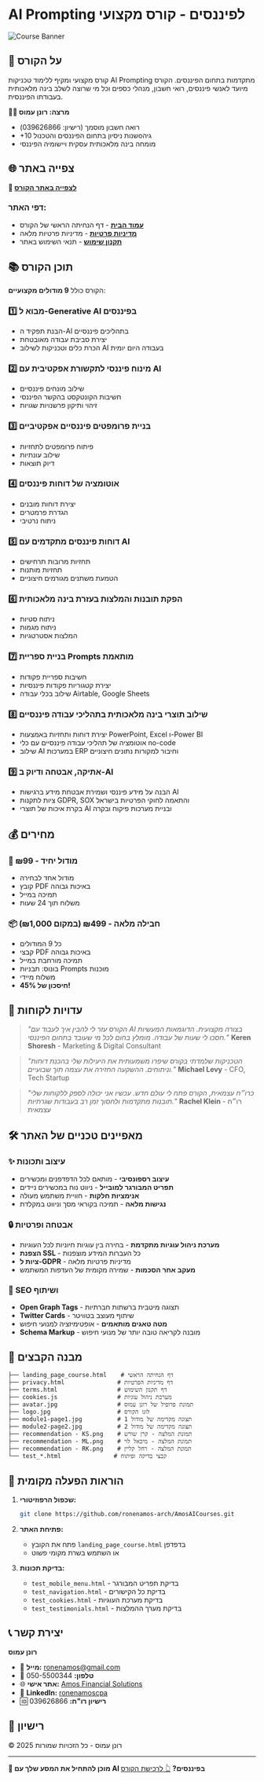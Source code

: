 # AI Prompting לפיננסים - קורס מקצועי

![Course Banner](logo.jpg)

## 🎯 על הקורס

קורס מקצועי ומקיף ללימוד טכניקות AI Prompting מתקדמות בתחום הפיננסים. הקורס מיועד לאנשי פיננסים, רואי חשבון, מנהלי כספים וכל מי שרוצה לשלב בינה מלאכותית בעבודתו הפיננסית.

**👨‍🏫 מרצה: רונן עמוס**
- רואה חשבון מוסמך (רישיון: 039626866)
- +10 שנות ניסיון בתחום הפיננסים והטכנולoגיה
- מומחה בינה מלאכותית עסקית ויישומיה הפיננסי

## 🌐 צפייה באתר

**🔗 [לצפייה באתר הקורס](https://ronenamos-arch.github.io/AmosAICourses/landing_page_course.html)**

### דפי האתר:
- **[עמוד הבית](https://ronenamos-arch.github.io/AmosAICourses/landing_page_course.html)** - דף הנחיתה הראשי של הקורס
- **[מדיניות פרטיות](https://ronenamos-arch.github.io/AmosAICourses/privacy.html)** - מדיניות פרטיות מלאה
- **[תקנון שימוש](https://ronenamos-arch.github.io/AmosAICourses/terms.html)** - תנאי השימוש באתר

## 📚 תוכן הקורס

הקורס כולל **9 מודולים מקצועיים**:

### 1️⃣ מבוא ל-Generative AI בפיננסים
- הבנת תפקיד ה-AI בתהליכים פיננסיים
- יצירת סביבת עבודה מאובטחת
- הכרת כלים וטכניקות לשילוב AI בעבודה היום יומית

### 2️⃣ מינוח פיננסי לתקשורת אפקטיבית עם AI
- שילוב מונחים פיננסיים
- חשיבות הקונטקסט בהקשר הפיננסי
- זיהוי ותיקון פרשנויות שגויות

### 3️⃣ בניית פרומפטים פיננסיים אפקטיביים
- פיתוח פרומפטים לתחזיות
- שילוב עונתיות
- דיוק תוצאות

### 4️⃣ אוטומציה של דוחות פיננסים
- יצירת דוחות מובנים
- הגדרת פרמטרים
- ניתוח נרטיבי

### 5️⃣ דוחות פיננסים מתקדמים עם AI
- תחזיות מרובות תרחישים
- תחזיות מותנות
- הטמעת משתנים מגורמים חיצוניים

### 6️⃣ הפקת תובנות והמלצות בעזרת בינה מלאכותית
- ניתוח סטיות
- ניתוח מגמות
- המלצות אסטרטגיות

### 7️⃣ בניית ספריית Prompts מותאמת
- חשיבות ספריית פקודות
- יצירת קטגוריות פקודות פיננסיות
- שילוב בכלי עבודה Airtable, Google Sheets

### 8️⃣ שילוב תוצרי בינה מלאכותית בתהליכי עבודה פיננסיים
- יצירת דוחות ותחזיות באמצעות PowerPoint, Excel ו-Power BI
- אוטומציה של תהליכי עבודה פיננסיים עם כלי no-code
- שילוב AI במערכות ERP וחיבור למקורות נתונים חיצוניים

### 9️⃣ אתיקה, אבטחה ודיוק ב-AI
- הבנה על מידע פיננסי ושמירת אבטחת מידע ברגישות AI
- ציות לתקנות GDPR, SOX והתאמה לחוקי הפרטיות בישראל
- בקרת איכות של תוצרי AI ובניית מערכות פיקוח ובקרה

## 💰 מחירים

### 📄 מודול יחיד - ₪99
- מודול אחד לבחירה
- קובץ PDF באיכות גבוהה
- תמיכה במייל
- משלוח תוך 24 שעות

### 📦 חבילה מלאה - ₪499 (במקום ₪1,000)
- כל 9 המודולים
- קבצי PDF באיכות גבוהה
- תמיכה מורחבת במייל
- בונוס: תבניות Prompts מוכנות
- משלוח מיידי
- **חיסכון של 45%!**

## 👥 עדויות לקוחות

> *"הקורס עזר לי להבין איך לעבוד עם AI בצורה מקצועית. הדוגמאות המעשיות חסכו לי שעות של עבודה. מומלץ בחום לכל מי שעובד בתחום הפיננסי."*
> **Keren Shoresh** - Marketing & Digital Consultant

> *"הטכניקות שלמדתי בקורס שיפרו משמעותית את היעילות שלי בהכנת דוחות וניתוחים. ההשקעה החזירה את עצמה תוך שבועיים."*
> **Michael Levy** - CFO, Tech Startup

> *"כרו״ח עצמאית, הקורס פתח לי עולם חדש. עכשיו אני יכולה לספק ללקוחות שלי תובנות מתקדמות ולחסוך זמן רב בעבודות שגרתיות."*
> **Rachel Klein** - רו״ח עצמאית

## 🛠️ מאפיינים טכניים של האתר

### ✨ עיצוב ותכונות
- **עיצוב רספונסיבי** - מותאם לכל הדפדפנים ומכשירים
- **תפריט המבורגר למובייל** - ניווט נוח במכשירים ניידים
- **אנימציות חלקות** - חוויית משתמש מעולה
- **נגישות מלאה** - תמיכה בקוראי מסך וניווט במקלדת

### 🔒 אבטחה ופרטיות
- **מערכת ניהול עוגיות מתקדמת** - בחירה בין עוגיות חיוניות לכל העוגיות
- **הצפנת SSL** - כל העברות המידע מוצפנות
- **ציות ל-GDPR** - מדיניות פרטיות מלאה
- **מעקב אחר הסכמות** - שמירה מקומית של העדפות המשתמש

### 📱 SEO ושיתוף
- **Open Graph Tags** - תצוגה מיטבית ברשתות חברתיות
- **Twitter Cards** - שיתוף מעוצב בטוויטר
- **מטה טאגים מותאמים** - אופטימיזציה למנועי חיפוש
- **Schema Markup** - מובנה לקריאה טובה יותר של מנועי חיפוש

## 📂 מבנה הקבצים

```
├── landing_page_course.html    # דף הנחיתה הראשי
├── privacy.html               # דף מדיניות הפרטיות
├── terms.html                 # דף תקנון השימוש
├── cookies.js                 # מערכת ניהול עוגיות
├── avatar.jpg                 # תמונת פרופיל של רונן עמוס
├── logo.jpg                   # לוגו הקורס
├── module1-page1.jpg          # תצוגה מקדימה של מודול 1
├── module2-page2.jpg          # תצוגה מקדימה של מודול 2
├── recommendation - KS.png    # תמונת המלצה - קרן שורש
├── recommendation - ML.png    # תמונת המלצה - מיכאל לוי
├── recommendation - RK.png    # תמונת המלצה - רחל קליין
└── test_*.html               # קבצי בדיקה ופיתוח
```

## 🔧 הוראות הפעלה מקומית

1. **שכפול הרפוזיטורי:**
   ```bash
   git clone https://github.com/ronenamos-arch/AmosAICourses.git
   ```

2. **פתיחת האתר:**
   - פתח את הקובץ `landing_page_course.html` בדפדפן
   - או השתמש בשרת מקומי פשוט

3. **בדיקת תכונות:**
   - `test_mobile_menu.html` - בדיקת תפריט המבורגר
   - `test_navigation.html` - בדיקת כל הקישורים
   - `test_cookies.html` - בדיקת מערכת העוגיות
   - `test_testimonials.html` - בדיקת מערך ההמלצות

## 📞 יצירת קשר

**רונן עמוס**
- 📧 **מייל:** ronenamos@gmail.com
- 📱 **טלפון:** 050-5500344
- 🌐 **אתר אישי:** [Amos Financial Solutions](https://tinyurl.com/Amos-Financial-Solutions)
- 💼 **LinkedIn:** [ronenamoscpa](https://www.linkedin.com/in/ronenamoscpa/)
- 🆔 **רישיון רו"ח:** 039626866

## 📄 רישיון

© 2025 רונן עמוס - כל הזכויות שמורות

---

**🚀 מוכן להתחיל את המסע שלך עם AI בפיננסים?**
[👆 לרכישת הקורס](https://ronenamos-arch.github.io/AmosAICourses/landing_page_course.html#pricing)